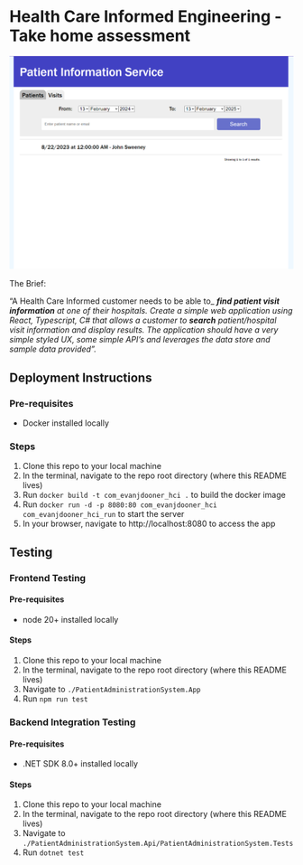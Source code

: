 # Health Care Informed Engineering - Take home assessment

<p align="center">
  <img src="patient-search-image.png">
</p>

The Brief:

“A Health Care Informed customer needs to be able to_ **_find patient visit information_** _at one of their hospitals. Create a simple web application using React, Typescript, C# that allows a customer to_ **_search_** _patient/hospital visit information and display results. The application should have a very simple styled UX, some simple API’s and leverages the data store and sample data provided”._

## Deployment Instructions

### Pre-requisites

* Docker installed locally

### Steps

1. Clone this repo to your local machine
2. In the terminal, navigate to the repo root directory (where this README lives)
3. Run `docker build -t com_evanjdooner_hci .` to build the docker image
4. Run `docker run -d -p 8080:80 com_evanjdooner_hci com_evanjdooner_hci_run` to start the server
5. In your browser, navigate to http://localhost:8080 to access the app

## Testing

### Frontend Testing

#### Pre-requisites

* node 20+ installed locally

#### Steps

1. Clone this repo to your local machine
2. In the terminal, navigate to the repo root directory (where this README lives)
3. Navigate to `./PatientAdministrationSystem.App`
4. Run `npm run test`

### Backend Integration Testing

#### Pre-requisites

* .NET SDK 8.0+ installed locally

#### Steps

1. Clone this repo to your local machine
2. In the terminal, navigate to the repo root directory (where this README lives)
3. Navigate to `./PatientAdministrationSystem.Api/PatientAdministrationSystem.Tests`
4. Run `dotnet test`